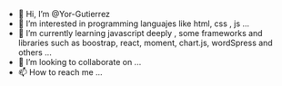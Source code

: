 - 👋 Hi, I’m @Yor-Gutierrez
- 👀 I’m interested in programming languajes like html, css , js ...
- 🌱 I’m currently learning javascript deeply , some frameworks and libraries such as boostrap, react, moment, chart.js, wordSpress and others  ...
- 💞️ I’m looking to collaborate on ...
- 📫 How to reach me ...

<!---
Yor-Gutierrez/Yor-Gutierrez is a ✨ special ✨ repository because its `README.md` (this file) appears on your GitHub profile.
You can click the Preview link to take a look at your changes.
--->
